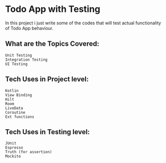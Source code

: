 # Todo App with Testing
   In this project i just write some of the codes that will test actual functionality of Todo App behaviour.
   
## What are the Topics Covered:
    Unit Testing
    Integration Testing
    UI Testing

## Tech Uses in Project level:
    Kotlin
    View Binding
    Hilt
    Room
    LiveData
    Coroutine
    Ext functions
    

## Tech Uses in Testing level:
    JUnit
    Espresso
    Truth (for assertion)
    Mockito
